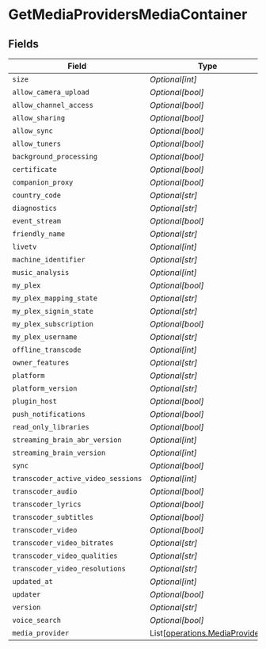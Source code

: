 # GetMediaProvidersMediaContainer


## Fields

| Field                                                                      | Type                                                                       | Required                                                                   | Description                                                                |
| -------------------------------------------------------------------------- | -------------------------------------------------------------------------- | -------------------------------------------------------------------------- | -------------------------------------------------------------------------- |
| `size`                                                                     | *Optional[int]*                                                            | :heavy_minus_sign:                                                         | N/A                                                                        |
| `allow_camera_upload`                                                      | *Optional[bool]*                                                           | :heavy_minus_sign:                                                         | N/A                                                                        |
| `allow_channel_access`                                                     | *Optional[bool]*                                                           | :heavy_minus_sign:                                                         | N/A                                                                        |
| `allow_sharing`                                                            | *Optional[bool]*                                                           | :heavy_minus_sign:                                                         | N/A                                                                        |
| `allow_sync`                                                               | *Optional[bool]*                                                           | :heavy_minus_sign:                                                         | N/A                                                                        |
| `allow_tuners`                                                             | *Optional[bool]*                                                           | :heavy_minus_sign:                                                         | N/A                                                                        |
| `background_processing`                                                    | *Optional[bool]*                                                           | :heavy_minus_sign:                                                         | N/A                                                                        |
| `certificate`                                                              | *Optional[bool]*                                                           | :heavy_minus_sign:                                                         | N/A                                                                        |
| `companion_proxy`                                                          | *Optional[bool]*                                                           | :heavy_minus_sign:                                                         | N/A                                                                        |
| `country_code`                                                             | *Optional[str]*                                                            | :heavy_minus_sign:                                                         | N/A                                                                        |
| `diagnostics`                                                              | *Optional[str]*                                                            | :heavy_minus_sign:                                                         | N/A                                                                        |
| `event_stream`                                                             | *Optional[bool]*                                                           | :heavy_minus_sign:                                                         | N/A                                                                        |
| `friendly_name`                                                            | *Optional[str]*                                                            | :heavy_minus_sign:                                                         | N/A                                                                        |
| `livetv`                                                                   | *Optional[int]*                                                            | :heavy_minus_sign:                                                         | N/A                                                                        |
| `machine_identifier`                                                       | *Optional[str]*                                                            | :heavy_minus_sign:                                                         | N/A                                                                        |
| `music_analysis`                                                           | *Optional[int]*                                                            | :heavy_minus_sign:                                                         | N/A                                                                        |
| `my_plex`                                                                  | *Optional[bool]*                                                           | :heavy_minus_sign:                                                         | N/A                                                                        |
| `my_plex_mapping_state`                                                    | *Optional[str]*                                                            | :heavy_minus_sign:                                                         | N/A                                                                        |
| `my_plex_signin_state`                                                     | *Optional[str]*                                                            | :heavy_minus_sign:                                                         | N/A                                                                        |
| `my_plex_subscription`                                                     | *Optional[bool]*                                                           | :heavy_minus_sign:                                                         | N/A                                                                        |
| `my_plex_username`                                                         | *Optional[str]*                                                            | :heavy_minus_sign:                                                         | N/A                                                                        |
| `offline_transcode`                                                        | *Optional[int]*                                                            | :heavy_minus_sign:                                                         | N/A                                                                        |
| `owner_features`                                                           | *Optional[str]*                                                            | :heavy_minus_sign:                                                         | N/A                                                                        |
| `platform`                                                                 | *Optional[str]*                                                            | :heavy_minus_sign:                                                         | N/A                                                                        |
| `platform_version`                                                         | *Optional[str]*                                                            | :heavy_minus_sign:                                                         | N/A                                                                        |
| `plugin_host`                                                              | *Optional[bool]*                                                           | :heavy_minus_sign:                                                         | N/A                                                                        |
| `push_notifications`                                                       | *Optional[bool]*                                                           | :heavy_minus_sign:                                                         | N/A                                                                        |
| `read_only_libraries`                                                      | *Optional[bool]*                                                           | :heavy_minus_sign:                                                         | N/A                                                                        |
| `streaming_brain_abr_version`                                              | *Optional[int]*                                                            | :heavy_minus_sign:                                                         | N/A                                                                        |
| `streaming_brain_version`                                                  | *Optional[int]*                                                            | :heavy_minus_sign:                                                         | N/A                                                                        |
| `sync`                                                                     | *Optional[bool]*                                                           | :heavy_minus_sign:                                                         | N/A                                                                        |
| `transcoder_active_video_sessions`                                         | *Optional[int]*                                                            | :heavy_minus_sign:                                                         | N/A                                                                        |
| `transcoder_audio`                                                         | *Optional[bool]*                                                           | :heavy_minus_sign:                                                         | N/A                                                                        |
| `transcoder_lyrics`                                                        | *Optional[bool]*                                                           | :heavy_minus_sign:                                                         | N/A                                                                        |
| `transcoder_subtitles`                                                     | *Optional[bool]*                                                           | :heavy_minus_sign:                                                         | N/A                                                                        |
| `transcoder_video`                                                         | *Optional[bool]*                                                           | :heavy_minus_sign:                                                         | N/A                                                                        |
| `transcoder_video_bitrates`                                                | *Optional[str]*                                                            | :heavy_minus_sign:                                                         | N/A                                                                        |
| `transcoder_video_qualities`                                               | *Optional[str]*                                                            | :heavy_minus_sign:                                                         | N/A                                                                        |
| `transcoder_video_resolutions`                                             | *Optional[str]*                                                            | :heavy_minus_sign:                                                         | N/A                                                                        |
| `updated_at`                                                               | *Optional[int]*                                                            | :heavy_minus_sign:                                                         | N/A                                                                        |
| `updater`                                                                  | *Optional[bool]*                                                           | :heavy_minus_sign:                                                         | N/A                                                                        |
| `version`                                                                  | *Optional[str]*                                                            | :heavy_minus_sign:                                                         | N/A                                                                        |
| `voice_search`                                                             | *Optional[bool]*                                                           | :heavy_minus_sign:                                                         | N/A                                                                        |
| `media_provider`                                                           | List[[operations.MediaProvider](../../models/operations/mediaprovider.md)] | :heavy_minus_sign:                                                         | N/A                                                                        |